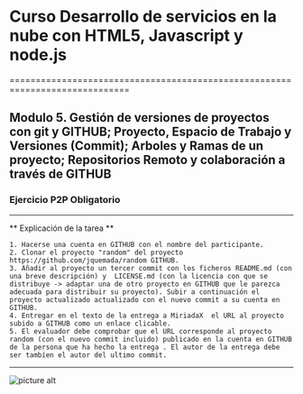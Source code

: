 # Curso Desarrollo de servicios en la nube con HTML5, Javascript y node.js #
=============================================================================
## Modulo 5. Gestión de versiones de proyectos con git y GITHUB; Proyecto, Espacio de Trabajo y Versiones (Commit); Arboles y Ramas de un proyecto; Repositorios Remoto y colaboración a través de GITHUB ##
### Ejercicio P2P Obligatorio ###
- - - -
** Explicación de la tarea **

	1. Hacerse una cuenta en GITHUB con el nombre del participante.
	2. Clonar el proyecto "random" del proyecto https://github.com/jquemada/random GITHUB.
	3. Añadir al proyecto un tercer commit con los ficheros README.md (con una breve descripción) y  LICENSE.md (con la licencia con que se distribuye -> adaptar una de otro proyecto en GITHUB que le parezca adecuada para distribuir su proyecto). Subir a continuación el proyecto actualizado actualizado con el nuevo commit a su cuenta en GITHUB.
	4. Entregar en el texto de la entrega a MiriadaX  el URL al proyecto subido a GITHUB como un enlace clicable.
	5. El evaluador debe comprobar que el URL corresponde al proyecto random (con el nuevo commit incluido) publicado en la cuenta en GITHUB de la persona que ha hecho la entrega . El autor de la entrega debe ser tambíen el autor del ultimo commit.
- - - -
![picture alt](https://drive.google.com/file/d/0B5fIl-7v-opiSjZJWVZISjNxVFE/view?usp=sharing "Desarrollo de servicios en la nube")